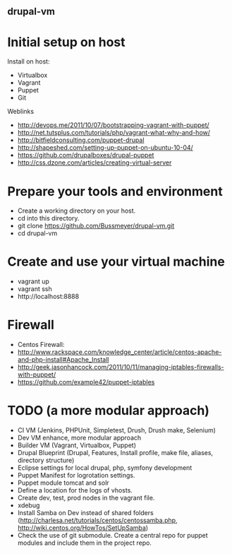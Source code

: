 ## drupal-vm

# Initial setup on host
Install on host:
* Virtualbox
* Vagrant
* Puppet
* Git

Weblinks
* http://devops.me/2011/10/07/bootstrapping-vagrant-with-puppet/
* http://net.tutsplus.com/tutorials/php/vagrant-what-why-and-how/
* http://bitfieldconsulting.com/puppet-drupal
* http://shapeshed.com/setting-up-puppet-on-ubuntu-10-04/
* https://github.com/drupalboxes/drupal-puppet
* http://css.dzone.com/articles/creating-virtual-server

# Prepare your tools and environment
* Create a working directory on your host.
* cd into this directory.
* git clone https://github.com/Bussmeyer/drupal-vm.git
* cd drupal-vm

# Create and use your virtual machine
* vagrant up
* vagrant ssh
* http://localhost:8888

# Firewall
* Centos Firewall: 
* http://www.rackspace.com/knowledge_center/article/centos-apache-and-php-install#Apache_Install
* http://geek.jasonhancock.com/2011/10/11/managing-iptables-firewalls-with-puppet/
* https://github.com/example42/puppet-iptables

# TODO (a more modular approach)
* CI VM (Jenkins, PHPUnit, Simpletest, Drush, Drush make, Selenium)
* Dev VM enhance, more modular approach
* Builder VM (Vagrant, Virtualbox, Puppet)
* Drupal Blueprint (Drupal, Features, Install profile, make file, aliases, directory structure)
* Eclipse settings for local drupal, php, symfony development
* Puppet Manifest for logrotation settings.
* Puppet module tomcat and solr
* Define a location for the logs of vhosts.
* Create dev, test, prod nodes in the vagrant file.
* xdebug
* Install Samba on Dev instead of shared folders (http://charlesa.net/tutorials/centos/centossamba.php, http://wiki.centos.org/HowTos/SetUpSamba)
* Check the use of git submodule. Create a central repo for puppet modules and include them in the project repo.

